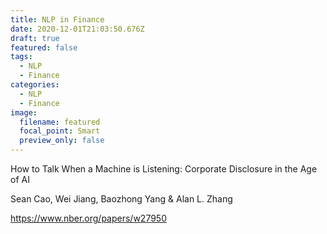 ```yaml
---
title: NLP in Finance
date: 2020-12-01T21:03:50.676Z
draft: true
featured: false
tags:
  - NLP
  - Finance
categories:
  - NLP
  - Finance
image:
  filename: featured
  focal_point: Smart
  preview_only: false
---
```

How to Talk When a Machine is Listening: Corporate Disclosure in the Age of AI


Sean Cao, Wei Jiang, Baozhong Yang & Alan L. Zhang


<https://www.nber.org/papers/w27950>